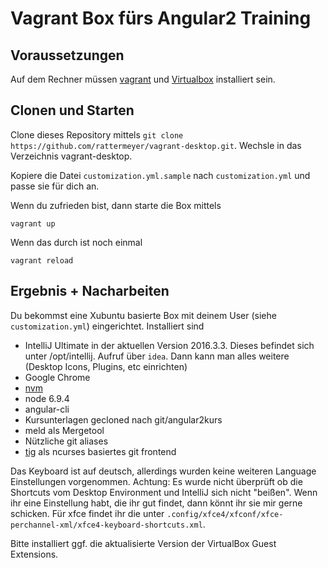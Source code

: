 # Vagrant Box fürs Angular2 Training

## Voraussetzungen
Auf dem Rechner müssen [vagrant](https://www.vagrantup.com/) und [Virtualbox](https://www.virtualbox.org/) installiert sein.

## Clonen und Starten
Clone dieses Repository mittels `git clone https://github.com/rattermeyer/vagrant-desktop.git`.
Wechsle in das Verzeichnis vagrant-desktop.

Kopiere die Datei `customization.yml.sample` nach `customization.yml` und passe sie
für dich an.

Wenn du zufrieden bist, dann starte die Box mittels

`vagrant up`

Wenn das durch ist noch einmal

`vagrant reload`

## Ergebnis + Nacharbeiten

Du bekommst eine Xubuntu basierte Box mit deinem User (siehe `customization.yml`) eingerichtet.
Installiert sind

* IntelliJ Ultimate in der aktuellen Version 2016.3.3. Dieses befindet sich unter /opt/intellij. Aufruf über `idea`. Dann kann man alles weitere (Desktop Icons, Plugins, etc einrichten)
* Google Chrome
* [nvm](https://github.com/creationix/nvm)
* node 6.9.4
* angular-cli
* Kursunterlagen gecloned nach git/angular2kurs
* meld als Mergetool
* Nützliche git aliases
* [tig](https://jonas.github.io/tig/) als ncurses basiertes git frontend 

Das Keyboard ist auf deutsch, allerdings wurden keine weiteren Language Einstellungen vorgenommen.
Achtung: Es wurde nicht überprüft ob die Shortcuts vom Desktop Environment und IntelliJ sich nicht "beißen". Wenn ihr eine Einstellung habt, die ihr gut findet, dann könnt ihr sie mir gerne schicken. Für xfce findet ihr die unter `.config/xfce4/xfconf/xfce-perchannel-xml/xfce4-keyboard-shortcuts.xml`.

Bitte installiert ggf. die aktualisierte Version der VirtualBox Guest Extensions.
